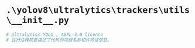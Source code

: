 # `.\yolov8\ultralytics\trackers\utils\__init__.py`

```py
# Ultralytics YOLO , AGPL-3.0 license
# 这行注释简要描述了代码的项目名称和许可证信息。
```